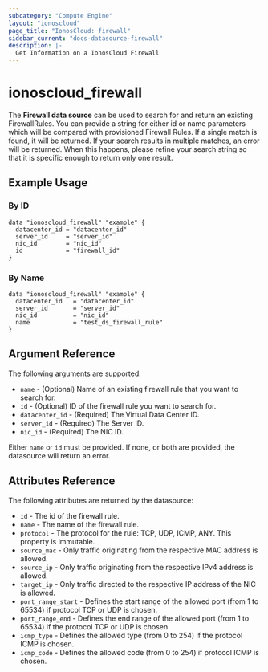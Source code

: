 ```yaml
---
subcategory: "Compute Engine"
layout: "ionoscloud"
page_title: "IonosCloud: firewall"
sidebar_current: "docs-datasource-firewall"
description: |-
  Get Information on a IonosCloud Firewall
---
```


# ionoscloud\_firewall

The **Firewall data source** can be used to search for and return an existing FirewallRules. 
You can provide a string for either id or name parameters which will be compared with provisioned Firewall Rules.
If a single match is found, it will be returned. If your search results in multiple matches, an error will be returned. 
When this happens, please refine your search string so that it is specific enough to return only one result.

## Example Usage
### By ID
```hcl
data "ionoscloud_firewall" "example" {
  datacenter_id = "datacenter_id"
  server_id     = "server_id"
  nic_id        = "nic_id"
  id            = "firewall_id"
}
```

### By Name
```hcl
data "ionoscloud_firewall" "example" {
  datacenter_id   = "datacenter_id"
  server_id       = "server_id"
  nic_id          = "nic_id"
  name            = "test_ds_firewall_rule"
}
```

## Argument Reference

The following arguments are supported:

* `name` - (Optional) Name of an existing firewall rule that you want to search for.
* `id` - (Optional) ID of the firewall rule you want to search for.
* `datacenter_id` - (Required) The Virtual Data Center ID.
* `server_id` - (Required) The Server ID.
* `nic_id` - (Required) The NIC ID.

Either `name` or   `id` must be provided. If none, or both are provided, the datasource will return an error.

## Attributes Reference

The following attributes are returned by the datasource:

* `id` - The id of the firewall rule.
* `name` - The name of the firewall rule.
* `protocol` - The protocol for the rule: TCP, UDP, ICMP, ANY. This property is immutable.
* `source_mac` - Only traffic originating from the respective MAC address is allowed.
* `source_ip` - Only traffic originating from the respective IPv4 address is allowed.
* `target_ip` - Only traffic directed to the respective IP address of the NIC is allowed.
* `port_range_start` - Defines the start range of the allowed port (from 1 to 65534) if protocol TCP or UDP is chosen.
* `port_range_end` - Defines the end range of the allowed port (from 1 to 65534) if the protocol TCP or UDP is chosen.
* `icmp_type` - Defines the allowed type (from 0 to 254) if the protocol ICMP is chosen.
* `icmp_code` - Defines the allowed code (from 0 to 254) if protocol ICMP is chosen.